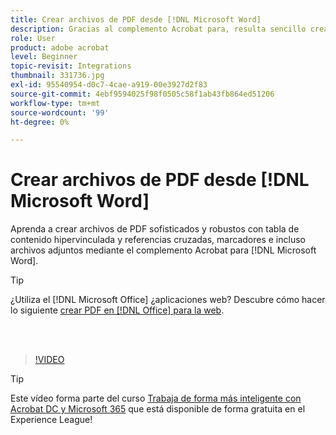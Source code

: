 ```yaml
---
title: Crear archivos de PDF desde [!DNL Microsoft Word]
description: Gracias al complemento Acrobat para, resulta sencillo crear archivos de PDF sofisticados y sólidos con tabla de contenido hipervinculada y referencias cruzadas, marcadores e incluso archivos adjuntos [!DNL Microsoft Word]
role: User
product: adobe acrobat
level: Beginner
topic-revisit: Integrations
thumbnail: 331736.jpg
exl-id: 95540954-d0c7-4cae-a919-00e3927d2f83
source-git-commit: 4ebf9594025f98f0505c58f1ab43fb864ed51206
workflow-type: tm+mt
source-wordcount: '99'
ht-degree: 0%

---
```


# Crear archivos de PDF desde [!DNL Microsoft Word]

Aprenda a crear archivos de PDF sofisticados y robustos con tabla de contenido hipervinculada y referencias cruzadas, marcadores e incluso archivos adjuntos mediante el complemento Acrobat para [!DNL Microsoft Word].

>[!TIP]
>
>¿Utiliza el [!DNL Microsoft Office] ¿aplicaciones web? Descubre cómo hacer lo siguiente [crear PDF en [!DNL Office] para la web](../integrate/createofficeweb.md).

<br> 

>[!VIDEO](https://video.tv.adobe.com/v/331736?quality=12&learn=on&hidetitle=true)

>[!TIP]
>
>Este vídeo forma parte del curso [Trabaja de forma más inteligente con Acrobat DC y Microsoft 365](https://experienceleague.adobe.com/?recommended=Acrobat-U-1-2021.microsoft365) que está disponible de forma gratuita en el Experience League!